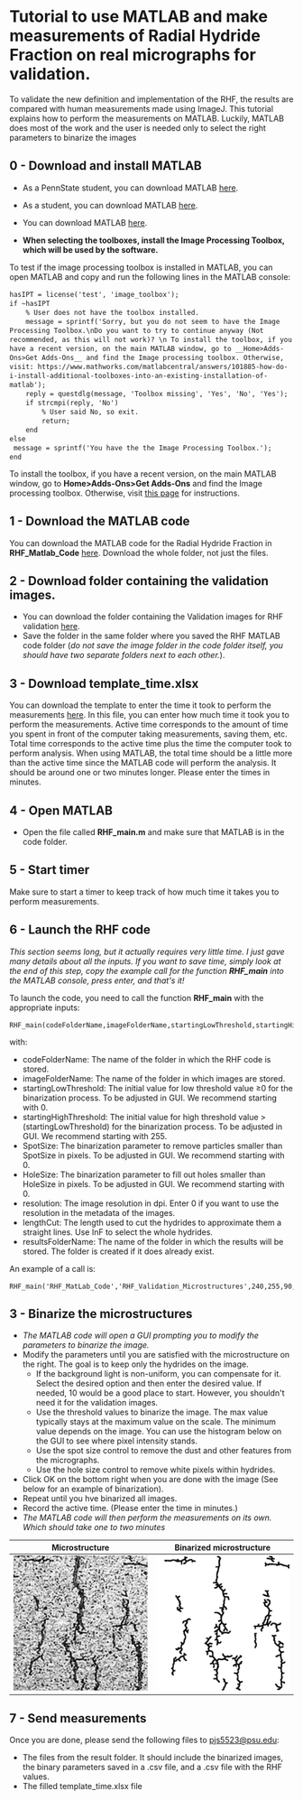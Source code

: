 # Tutorial to use MATLAB and make measurements of Radial Hydride Fraction on real micrographs for validation. 

To validate the new definition and implementation of the RHF, the results are compared with human measurements made using ImageJ. 
This tutorial explains how to perform the measurements on MATLAB. 
Luckily, MATLAB does most of the work and the user is needed only to select the right parameters to binarize the images

## 0 - Download and install MATLAB
* As a PennState student, you can download MATLAB [here](https://softwarestore.psu.edu/mathworks-license/-8474).
* As a student, you can download MATLAB [here](https://www.mathworks.com/products/matlab/student.html).
* You can download MATLAB [here](https://www.mathworks.com/products/get-matlab.html?s_tid=gn_getml).

* __When selecting the toolboxes, install the Image Processing Toolbox, which will be used by the software.__ 

To test if the image processing toolbox is installed in MATLAB, you can open MATLAB and copy and run the following lines in the MATLAB console:
```
hasIPT = license('test', 'image_toolbox');
if ~hasIPT
	% User does not have the toolbox installed.
	message = sprintf('Sorry, but you do not seem to have the Image Processing Toolbox.\nDo you want to try to continue anyway (Not recommended, as this will not work)? \n To install the toolbox, if you have a recent version, on the main MATLAB window, go to __Home>Adds-Ons>Get Adds-Ons__ and find the Image processing toolbox. Otherwise, visit: https://www.mathworks.com/matlabcentral/answers/101885-how-do-i-install-additional-toolboxes-into-an-existing-installation-of-matlab');
	reply = questdlg(message, 'Toolbox missing', 'Yes', 'No', 'Yes');
	if strcmpi(reply, 'No')
		% User said No, so exit.
		return;
	end
else
 message = sprintf('You have the the Image Processing Toolbox.');
end
```
To install the toolbox, if you have a recent version, on the main MATLAB window, go to __Home>Adds-Ons>Get Adds-Ons__ and find the Image processing toolbox. Otherwise, visit [this page](https://www.mathworks.com/matlabcentral/answers/101885-how-do-i-install-additional-toolboxes-into-an-existing-installation-of-matlab) for instructions.


## 1 - Download the MATLAB code
You can download the MATLAB code for the Radial Hydride Fraction in __RHF_Matlab_Code__ [here](https://github.com/simopier/QuantifyingHydrideMicrostructure). Download the whole folder, not just the files.

## 2 - Download folder containing the validation images. 
* You can download the folder containing the Validation images for RHF validation [here](https://github.com/simopier/QuantifyingHydrideMicrostructure/tree/master/RHF_Validation_Microstructures).
* Save the folder in the same folder where you saved the RHF MATLAB code folder (*do not save the image folder in the code folder itself, you should have two separate folders next to each other.*). 

## 3 - Download template_time.xlsx
You can download the template to enter the time it took to perform the measurements [here](https://github.com/simopier/QuantifyingHydrideMicrostructure/blob/master/RHF_Validation_ImageJ_Measurements/template_time.xlsx).
In this file, you can enter how much time it took you to perform the measurements. Active time corresponds to the amount of time you spent in front of the computer taking measurements, saving them, etc. Total time corresponds to the active time plus the time the computer took to perform analysis. When using MATLAB, the total time should be a little more than the active time since the MATLAB code will perform the analysis. It should be around one or two minutes longer. Please enter the times in minutes.

## 4 - Open MATLAB
* Open the file called __RHF_main.m__ and make sure that MATLAB is in the code folder.

## 5 - Start timer
Make sure to start a timer to keep track of how much time it takes you to perform measurements.

## 6 - Launch the RHF code 
*This section seems long, but it actually requires very little time. I just gave many details about all the inputs. If you want to save time, simply look at the end of this step, copy the example call for the function __RHF_main__ into the  MATLAB console, press enter, and that's it!*


To launch the code, you need to call the function __RHF_main__ with the appropriate inputs:
```
RHF_main(codeFolderName,imageFolderName,startingLowThreshold,startingHighThreshold,SpotSize,HoleSize,resolution,lengthCut,resultsFolderName)
```
with:
- codeFolderName: The name of the folder in which the RHF code is stored.
- imageFolderName: The name of the folder in which images are stored.
- startingLowThreshold: The initial value for low threshold value ≥0 for the binarization process. To be adjusted in GUI. We recommend starting with 0.
- startingHighThreshold: The initial value for high threshold value >(startingLowThreshold) for the binarization process. To be adjusted in GUI. We recommend starting with 255.
- SpotSize: The binarization parameter to remove particles smaller than SpotSize in pixels. To be adjusted in GUI. We recommend starting with 0.
- HoleSize: The binarization parameter to fill out holes smaller than HoleSize in pixels. To be adjusted in GUI. We recommend starting with 0.
- resolution: The image resolution  in dpi. Enter 0 if you want to use the resolution in the metadata of the images.
- lengthCut: The length used to cut the hydrides to approximate them a straight lines. Use InF to select the whole hydrides.
- resultsFolderName: The name of the folder in which the results will be stored. The folder is created if it does already exist.

An example of a call is:

```
RHF_main('RHF_MatLab_Code','RHF_Validation_Microstructures',240,255,90,10,0,Inf,'RHF_Validation_Results')
```

## 3 - Binarize the microstructures
* *The MATLAB code will open a GUI prompting you to modify the parameters to binarize the image.* 
* Modify the parameters until you are satisfied with the microstructure on the right. The goal is to keep only the hydrides on the image. 
  * If the background light is non-uniform, you can compensate for it. Select the desired option and then enter the desired value. If needed, 10 would be a good place to start. However, you shouldn't need it for the validation images. 
  * Use the threshold values to binarize the image. The max value typically stays at the maximum value on the scale. The minimum value depends on the image. You can use the histogram below on the GUI to see where pixel intensity stands.
  * Use the spot size control to remove the dust and other features from the micrographs.
  * Use the hole size control to remove white pixels within hydrides.
* Click OK on the bottom right when you are done with the image (See below for an example of binarization).
* Repeat until you hve binarized all images.
* Record the active time. (Please enter the time in minutes.)
* *The MATLAB code will then perform the measurements on its own. Which should take one to two minutes*

| Microstructure      | Binarized microstructure      |
|------------|-------------|
| <img src="https://github.com/simopier/QuantifyingHydrideMicrostructure/blob/master/RHCP_Validation_Measurements/Example_microstructure.png" width="250"> | <img src="https://github.com/simopier/QuantifyingHydrideMicrostructure/blob/master/RHCP_Validation_Measurements/Example_microstructure_binary.png" width="250"> |

## 7 - Send measurements
Once you are done, please send the following files to pjs5523@psu.edu:
* The files from the result folder. It should include the binarized images, the binary parameters saved in a .csv file, and a .csv file with the RHF values. 
* The filled template_time.xlsx file
